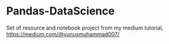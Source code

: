 # Pandas-DataScience
Set of resource and notebook project from my medium tutorial, https://medium.com/@yunusmuhammad007/
